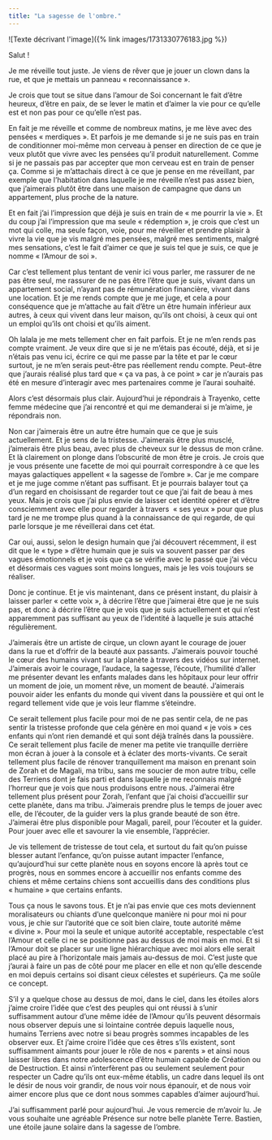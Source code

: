 ```yaml
---
title: "La sagesse de l'ombre."
---
```

![Texte décrivant l'image]({% link images/1731330776183.jpg %})


Salut ! 

Je me réveille tout juste.
Je viens de rêver que je jouer un clown dans la rue, et que je mettais un panneau « reconnaissance ».

Je crois que tout se situe dans l’amour de Soi concernant le fait d’être heureux, d’être en paix, de se lever le matin et d’aimer la vie pour ce qu’elle est et non pas pour ce qu’elle n’est pas.

En fait je me réveille et comme de nombreux matins, je me lève avec des pensées « merdiques ». Et parfois je me demande si je ne suis pas en train de conditionner moi-même mon cerveau à penser en direction de ce que je veux plutôt que vivre avec les pensées qu’il produit naturellement. 
Comme si je ne passais pas par accepter que mon cerveau est en train de penser ça. 
Comme si je m’attachais direct à ce que je pense en me réveillant, par exemple que l’habitation dans laquelle je me réveille n’est pas assez bien, que j’aimerais plutôt être dans une maison de campagne que dans un appartement, plus proche de la nature.

Et en fait j’ai l’impression que déjà je suis en train de « me pourrir la vie ».
Et du coup j’ai l’impression que ma seule « rédemption », je crois que c’est un mot qui colle, ma seule façon, voie, pour me réveiller et prendre plaisir à vivre la vie que je vis malgré mes pensées, malgré mes sentiments, malgré mes sensations, c’est le fait d’aimer ce que je suis tel que je suis, ce que je nomme « l’Amour de soi ».

Car c’est tellement plus tentant de venir ici vous parler, me rassurer de ne pas être seul, me rassurer de ne pas être l’être que je suis, vivant dans un appartement social, n’ayant pas de rémunération financière, vivant dans une location.
Et je me rends compte que je me juge, et cela a pour conséquence que je m’attache au fait d’être un être humain inférieur aux autres, à ceux qui vivent dans leur maison, qu’ils ont choisi, à ceux qui ont un emploi qu’ils ont choisi et qu’ils aiment.

Oh lalala je me mets tellement cher en fait parfois. Et je ne m’en rends pas compte vraiment.
Je veux dire que si je ne m’étais pas écouté, déjà, et si je n’étais pas venu ici, écrire ce qui me passe par la tête et par le cœur surtout, je ne m’en serais peut-être pas réellement rendu compte. Peut-être que j’aurais réalisé plus tard que « ça va pas, à ce point » car je n’aurais pas été en mesure d’interagir avec mes partenaires comme je l’aurai souhaité.

Alors c’est désormais plus clair. Aujourd’hui je répondrais à Trayenko, cette femme médecine que j’ai rencontré et qui me demanderai si je m’aime, je répondrais non.

Non car j’aimerais être un autre être humain que ce que je suis actuellement. Et je sens de la tristesse.
J’aimerais être plus musclé, j’aimerais être plus beau, avec plus de cheveux sur le dessus de mon crâne. 
Et là clairement on plonge dans l’obscurité de mon être je crois. Je crois que je vous présente une facette de moi qui pourrait correspondre à ce que les mayas galactiques appellent « la sagesse de l’ombre ».
Car je me compare et je me juge comme n’étant pas suffisant. Et je pourrais balayer tout ça d’un regard en choisissant de regarder tout ce que j’ai fait de beau à mes yeux. Mais je crois que j’ai plus envie de laisser cet identité opérer et d’être consciemment avec elle pour regarder à travers  « ses yeux » pour que plus tard je ne me trompe plus quand à la connaissance de qui regarde, de qui parle lorsque je me réveillerai dans cet état.

Car oui, aussi, selon le design humain que j’ai découvert récemment, il est dit que le « type » d’être humain que je suis va souvent passer par des vagues émotionnels et je vois que ça se vérifie avec le passé que j’ai vécu et désormais ces vagues sont moins longues, mais je les vois toujours se réaliser.

Donc je continue. Et je vis maintenant, dans ce présent instant, du plaisir à laisser parler « cette voix », à décrire l’être que j’aimerai être que je ne suis pas, et donc à décrire l’être que je vois que je suis actuellement et qui n’est apparemment pas suffisant au yeux de l’identité à laquelle je suis attaché régulièrement.

J’aimerais être un artiste de cirque, un clown ayant le courage de jouer dans la rue et d’offrir de la beauté aux passants. 
J’aimerais pouvoir touché le cœur des humains vivant sur la planète à travers des vidéos sur internet. 
J’aimerais avoir le courage, l’audace, la sagesse, l’écoute, l’humilité d’aller me présenter devant les enfants malades dans les hôpitaux pour leur offrir un moment de joie, un moment rêve, un moment de beauté.
J’aimerais pouvoir aider les enfants du monde qui vivent dans la poussière et qui ont le regard tellement vide que je vois leur flamme s’éteindre.

Ce serait tellement plus facile pour moi de ne pas sentir cela, de ne pas sentir la tristesse profonde que cela génère en moi quand « je vois » ces enfants qui n’ont rien demandé et qui sont déjà traînés dans la poussière.
Ce serait tellement plus facile de mener ma petite vie tranquille derrière mon écran à jouer à la console et à éclater des morts-vivants.
Ce serait tellement plus facile de rénover tranquillement ma maison en prenant soin de Zorah et de Magali, ma tribu, sans me soucier de mon autre tribu, celle des Terriens dont je fais parti et dans laquelle je me reconnais malgré l’horreur que je vois que nous produisons entre nous.
J’aimerai être tellement plus présent pour Zorah, l’enfant que j’ai choisi d’accueillir sur cette planète, dans ma tribu. 
J’aimerais prendre plus le temps de jouer avec elle, de l’écouter, de la guider vers la plus grande beauté de son être.
J’aimerai être plus disponible pour Magali, pareil, pour l’écouter et la guider. Pour jouer avec elle et savourer la vie ensemble, l’apprécier.

Je vis tellement de tristesse de tout cela, et surtout du fait qu’on puisse blesser autant l’enfance, qu’on puisse autant impacter l’enfance, qu’aujourd’hui sur cette planète nous en soyons encore là après tout ce progrès, nous en sommes encore à accueillir nos enfants comme des chiens et même certains chiens sont accueillis dans des conditions plus « humaine » que certains enfants.

Tous ça nous le savons tous. Et je n’ai pas envie que ces mots deviennent moralisateurs ou chiants d’une quelconque manière ni pour moi ni pour vous, je chie sur l’autorité que ce soit bien claire, toute autorité même « divine ».
Pour moi la seule et unique autorité acceptable, respectable c’est l’Amour et celle ci ne se positionne pas au dessus de moi mais en moi. Et si l’Amour doit se placer sur une ligne hiérarchique avec moi alors elle serait placé au pire à l’horizontale mais jamais au-dessus de moi. C’est juste que j’aurai à faire un pas de côté pour me placer en elle et non qu’elle descende en moi depuis certains soi disant cieux célestes et supérieurs. Ça me soûle ce concept.

S’il y a quelque chose au dessus de moi, dans le ciel, dans les étoiles alors j’aime croire l’idée que c’est des peuples qui ont réussi à s’unir suffisamment autour d’une même idée de l’Amour qu’ils peuvent désormais nous observer depuis une si lointaine contrée depuis laquelle nous, humains Terriens avec notre si beau progrès sommes incapables de les observer eux.
Et j’aime croire l’idée que ces êtres s’ils existent, sont suffisamment aimants pour jouer le rôle de nos « parents » et ainsi nous laisser libres dans notre adolescence d’être humain capable de Création ou de Destruction. Et ainsi n’interfèrent pas ou seulement seulement pour respecter un Cadre qu’ils ont eux-même établis, un cadre dans lequel ils ont le désir de nous voir grandir, de nous voir nous épanouir, et de nous voir aimer encore plus que ce dont nous sommes capables d’aimer aujourd’hui.

J’ai suffisamment parlé pour aujourd’hui.
Je vous remercie de m’avoir lu.
Je vous souhaite une agréable Présence sur notre belle planète Terre.
Bastien, une étoile jaune solaire dans la sagesse de l’ombre.